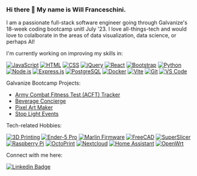 ### Hi there 👋 My name is Will Franceschini.

I am a passionate full-stack software engineer going through Galvanize's 18-week coding bootcamp unitl July '23. I love all-things-tech and would love to colalborate in the areas of data visualization, data science, or perhaps AI!

I'm currently working on improving my skills in:

  [![JavaScript](https://img.shields.io/badge/-JavaScript-F7DF1E?style=flat&logo=javascript&logoColor=black)](https://developer.mozilla.org/en-US/docs/Web/JavaScript)
  [![HTML](https://img.shields.io/badge/-HTML-E34F26?style=flat&logo=html5&logoColor=black)](https://developer.mozilla.org/en-US/docs/Web/HTML)
  [![CSS](https://img.shields.io/badge/-CSS-1572B6?style=flat&logo=css3&logoColor=white)](https://developer.mozilla.org/en-US/docs/Web/CSS)
  [![jQuery](https://img.shields.io/badge/-jQuery-0769AD?style=flat&logo=jquery)](https://jquery.com/)
  [![React](https://img.shields.io/badge/-React-61DAFB?style=flat&logo=react&logoColor=black)](https://react.dev/)
  [![Bootstrap](https://img.shields.io/badge/-Bootstrap-7952B3?style=flat&logo=bootstrap&logoColor=white)](https://getbootstrap.com/)
  [![Python](https://img.shields.io/badge/-Python-3776AB?style=flat&logo=python&logoColor=yellow)](https://python.org/)
  [![Node.js](https://img.shields.io/badge/-Node.js-339933?style=flat&logo=Node.js&logoColor=black)](https://nodejs.org/)
  [![Express.js](https://img.shields.io/badge/-Express.js-000000?style=flat&logo=express&logoColor=white)](https://expressjs.com/)
  [![PostgreSQL](https://img.shields.io/badge/-PostgreSQL-4169E1?style=flat&logo=postgresql&logoColor=white)](https://postgresql.org/)
  [![Docker](https://img.shields.io/badge/-Docker-2496ED?style=flat&logo=docker&logoColor=black)](https://www.docker.com/)
  [![Vite](https://img.shields.io/badge/-Vite-646CFF?style=flat&logo=vite&logoColor=F6DC40)](https://vitejs.dev/)
  [![Git](https://img.shields.io/badge/-Git-F05032?style=flat&logo=git&logoColor=black)](https://git-scm.com/)
  [![VS Code](https://img.shields.io/badge/-VS%20Code-007ACC?style=flat&logo=visual-studio-code&logoColor=black)](https://code.visualstudio.com/)

Galvanize Bootcamp Projects:

- [Army Combat Fitness Test (ACFT) Tracker](https://github.com/tech-n-code/mvp-fitness-tracker)
- [Beverage Concierge](https://tech-n-code.github.io/beverage-concierge/)
- [Pixel Art Maker](https://tech-n-code.github.io/pixel-art-maker/)
- [Stop Light Events](https://tech-n-code.github.io/stoplight-event-exercise/)

Tech-related Hobbies:

  [![3D Printing](https://img.shields.io/badge/3D%20Printing-brightgreen)](https://en.wikipedia.org/wiki/3D_printing/)
  [![Ender-5 Pro](https://img.shields.io/badge/Ender%205%20Pro-grey)](https://creality.com/)
  [![Marlin Firmware](https://img.shields.io/badge/Marlin%20Firmware-FFFF00)](https://marlinfw.org/)
  [![FreeCAD](https://img.shields.io/badge/FreeCAD-DC143C)](https://freecad.org/)
  [![SuperSlicer](https://img.shields.io/badge/SuperSlicer-4169E1)](https://github.com/supermerill/SuperSlicer/)
  [![Raspberry Pi](https://img.shields.io/badge/-Raspberry%20Pi-a22846?style=flat&logo=raspberry-pi&logoColor=white)](https://raspberrypi.org/)
  [![OctoPrint](https://img.shields.io/badge/-OctoPrint-13c100?style=flat&logo=octoprint&logoColor=black)](https://octoprint.org/)
  [![Nextcloud](https://img.shields.io/badge/-Nextcloud-0082c9?style=flat&logo=nextcloud&logoColor=white)](https://nextcloud.com/)
  [![Home Assistant](https://img.shields.io/badge/-Home%20Assistant-41bdf5?style=flat&logo=home-assistant&logoColor=black)](https://home-assistant.io/)
  [![OpenWrt](https://img.shields.io/badge/-OpenWrt-00B5E2?style=flat&logo=openwrt&logoColor=black)](https://openwrt.org/)

Connect with me here:

  [![Linkedin Badge](https://img.shields.io/badge/-Will%20Franceschini-0A66C2?style=flat&logo=Linkedin&logoColor=white)](https://www.linkedin.com/in/will-franceschini/)

<!--
**tech-n-code/tech-n-code** is a ✨ _special_ ✨ repository because its `README.md` (this file) appears on your GitHub profile.

Here are some ideas to get you started:

- 🔭 I’m currently working on ...
- 🌱 I’m currently learning ...
- 👯 I’m looking to collaborate on ...
- 🤔 I’m looking for help with ...
- 💬 Ask me about ...
- 📫 How to reach me: ...
- 😄 Pronouns: ...
- ⚡ Fun fact: ...
-->
